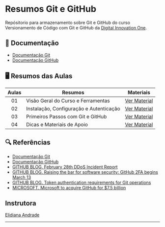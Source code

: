 
# Resumos Git e GitHub

Repósitorio para armazenamento sobre Git e GitHub do curso Versionamento de Código com Git e GitHub da [Digital Innovation One](https://www.dio.me/).

## 📒 Documentação
- [Documentação Git](https://git-scm.com/doc)
- [Documentação GitHub](https://docs.github.com/)

## 🖥️ Resumos das Aulas

| Aulas | Resumos | Materiais |
|:-------:|---------|-----------|
|01 |Visão Geral do Curso e Ferramentas|[Ver Material](https://github.com/elidianaandrade/dio-curso-git-github/blob/main/materiais-de-apoio/01-visao-geral-do-curso-e-ferramentas.md)
|02 |Instalação, Configuração e Autenticação|[Ver Material](https://github.com/elidianaandrade/dio-curso-git-github/blob/main/materiais-de-apoio/02-instalacao-configuracao-e-autenticacao.md)
|03 |Primeiros Passos com Git e GitHub|[Ver Material](https://github.com/elidianaandrade/dio-curso-git-github/blob/main/materiais-de-apoio/03-primeiros-passos-com-git-e-github.md)
|04 |Dicas e Materiais de Apoio|[Ver Material](https://github.com/elidianaandrade/dio-curso-git-github/blob/main/materiais-de-apoio/04-dicas-e-materiais-de-apoio.md)

## 🔍 Referências

- [Documentação Git](https://git-scm.com/doc)
- [Documentação GitHub](https://docs.github.com/)
- [GITHUB BLOG. February 28th DDoS Incident Report](https://github.blog/2018-03-01-ddos-incident-report/)
- [GITHUB BLOG. Raising the bar for software security: GitHub 2FA begins March 13](https://github.blog/2023-03-09-raising-the-bar-for-software-security-github-2fa-begins-march-13/)
- [GITHUB BLOG. Token authentication requirements for Git operations](https://github.blog/2020-12-15-token-authentication-requirements-for-git-operations/)
- [MICROSOFT. Microsoft to acquire GitHub for $7.5 billion](https://github.com/news.microsoft.com/2018/06/04/microsoft-to-acquire-github-for-7-5-billion/)

## Instrutora 

[Elidiana Andrade](https://github.com/elidianaandrade)

---